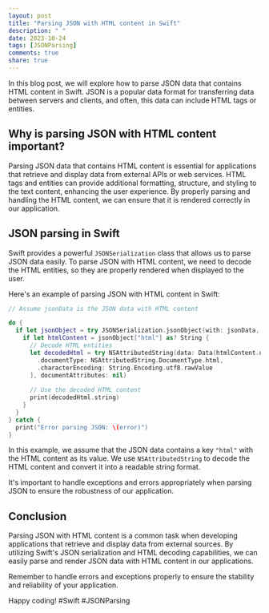 ```yaml
---
layout: post
title: "Parsing JSON with HTML content in Swift"
description: " "
date: 2023-10-24
tags: [JSONParsing]
comments: true
share: true
---
```


In this blog post, we will explore how to parse JSON data that contains HTML content in Swift. JSON is a popular data format for transferring data between servers and clients, and often, this data can include HTML tags or entities. 

## Why is parsing JSON with HTML content important?

Parsing JSON data that contains HTML content is essential for applications that retrieve and display data from external APIs or web services. HTML tags and entities can provide additional formatting, structure, and styling to the text content, enhancing the user experience. By properly parsing and handling the HTML content, we can ensure that it is rendered correctly in our application.

## JSON parsing in Swift

Swift provides a powerful `JSONSerialization` class that allows us to parse JSON data easily. To parse JSON with HTML content, we need to decode the HTML entities, so they are properly rendered when displayed to the user. 

Here's an example of parsing JSON with HTML content in Swift:

```swift
// Assume jsonData is the JSON data with HTML content

do {
  if let jsonObject = try JSONSerialization.jsonObject(with: jsonData, options: []) as? [String: Any] {
    if let htmlContent = jsonObject["html"] as? String {
      // Decode HTML entities
      let decodedHtml = try NSAttributedString(data: Data(htmlContent.utf8), options: [
        .documentType: NSAttributedString.DocumentType.html,
        .characterEncoding: String.Encoding.utf8.rawValue
      ], documentAttributes: nil)
      
      // Use the decoded HTML content
      print(decodedHtml.string)
    }
  }
} catch {
  print("Error parsing JSON: \(error)")
}
```

In this example, we assume that the JSON data contains a key `"html"` with the HTML content as its value. We use `NSAttributedString` to decode the HTML content and convert it into a readable string format.

It's important to handle exceptions and errors appropriately when parsing JSON to ensure the robustness of our application.

## Conclusion

Parsing JSON with HTML content is a common task when developing applications that retrieve and display data from external sources. By utilizing Swift's JSON serialization and HTML decoding capabilities, we can easily parse and render JSON data with HTML content in our applications.

Remember to handle errors and exceptions properly to ensure the stability and reliability of your application.

Happy coding! #Swift #JSONParsing